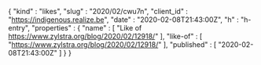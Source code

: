 {
  "kind" : "likes",
  "slug" : "2020/02/cwu7n",
  "client_id" : "https://indigenous.realize.be",
  "date" : "2020-02-08T21:43:00Z",
  "h" : "h-entry",
  "properties" : {
    "name" : [ "Like of https://www.zylstra.org/blog/2020/02/12918/" ],
    "like-of" : [ "https://www.zylstra.org/blog/2020/02/12918/" ],
    "published" : [ "2020-02-08T21:43:00Z" ]
  }
}
